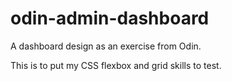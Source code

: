 # odin-admin-dashboard
A dashboard design as an exercise from Odin.

This is to put my CSS flexbox and grid skills to test.
